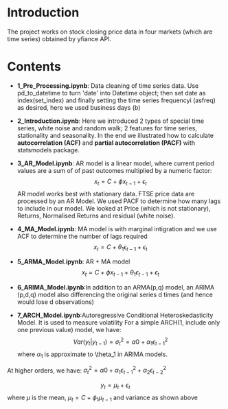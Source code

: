 # Introduction

The project works on stock closing price data in four markets (which are time series) obtained by yfiance API. 

# Contents
* **1_Pre_Processing.ipynb**: Data cleaning of time series data. Use pd_to_datetime to turn 'date' into Datetime object; then set date as index(set_index) and finally setting the time series frequencyi (asfreq) as desired, here we used business days (b)

* **2_Introduction.ipynb**: Here we introduced 2 types of special time series, white noise and random walk; 2 features for time series, stationality and seasonality. In the end we illustrated how to calculate **autocorrelation (ACF)** and **partial autocorrelation (PACF)** with statsmodels package. 

* **3_AR_Model.ipynb**: AR model is a linear model, where current period values are a sum of of past outcomes multiplied by a numeric factor:
$$x_t = C + \phi x_{t-1} + \epsilon_t$$
AR model works best with stationary data.
FTSE price data are processed by an AR Model. We used PACF to determine how many lags to include in our model. 
We looked at Price (which is not stationary), Returns, Normalised Returns and residual (white noise).

* **4_MA_Model.ipynb**: MA model is with marginal intigration and we use ACF to determine the number of lags required
$$x_t = C + \theta_1 \epsilon_{t-1} + \epsilon_{t}$$

* **5_ARMA_Model.ipynb**: AR + MA model
$$x_t = C + \phi x_{t-1} +  \theta_1 \epsilon_{t-1} + \epsilon_{t}$$

* **6_ARIMA_Model.ipynb**:In addition to an ARMA(p,q) model, an ARIMA (p,d,q) model also differencing the original series d times (and hence would lose d observations)

* **7_ARCH_Model.ipynb**:Autoregressive Conditional Heteroskedasticity Model. It is used to measure volatility
For a simple ARCH(1, include only one previous value) model, we have:
$$Var(y_t|y_{t-1}) =  \sigma^2_{t} = \alpha0 + \alpha_1 \epsilon_{t-1}^2$$
where $\alpha_1$ is approximate to \theta_1 in ARIMA models. 

At higher orders, we have: $\sigma^2_{t} = \alpha0 + \alpha_1 \epsilon_{t-1}^2 + \alpha_2 \epsilon_{t-2}^2$

$$y_t = \mu_t + \epsilon_t$$ 
where $\mu$ is the mean, $\mu_t = C + \phi_1 \mu_{t-1}$ and variance as shown above
